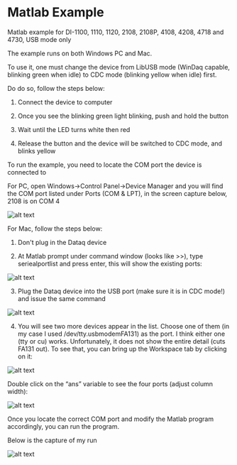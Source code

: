 # Matlab Example
 Matlab example for DI-1100, 1110, 1120, 2108, 2108P, 4108, 4208, 4718 and 4730, USB mode only
 
 The example runs on both Windows PC and Mac.
 
 To use it, one must change the device from LibUSB mode (WinDaq capable, blinking green when idle) to CDC mode (blinking yellow when idle) first. 
 
 Do do so, follow the steps below:
 
 1. Connect the device to computer
 
 2. Once you see the blinking green light blinking, push and hold the button
 
 3. Wait until the LED turns white then red
 
 4. Release the button and the device will be switched to CDC mode, and blinks yellow

 To run the example, you need to locate the COM port the device is connected to
 
 For PC, open Windows->Control Panel->Device Manager and you will find the COM port listed under Ports (COM & LPT), in the screen capture below, 2108 is on COM 4
 
![alt text](https://www.dataq.com/resources/repository/matlab_devicemanager.png)

 For Mac, follow the steps below:
 
 1. Don't plug in the Dataq device
 
 2. At  Matlab prompt under command window (looks like >>), type seriealportlist and press enter, this will show the existing ports:
 
![alt text](https://www.dataq.com/resources/repository/matlab_image001.png)

 3. Plug the Dataq device into the USB port (make sure it is in CDC mode!) and issue the same command
 
 ![alt text](https://www.dataq.com/resources/repository/matlab_image002.png)
 
 4. You will see two more devices appear in the list.  Choose one of them (in my case I used /dev/tty.usbmodemFA131) as the port.  I think either one (tty or cu) works.  Unfortunately, it does not show the entire detail (cuts FA131 out).  To see that, you can bring up the Workspace tab by clicking on it:
 
 ![alt text](https://www.dataq.com/resources/repository/matlab_image003.png)
 
 Double click on the “ans” variable to see the four ports (adjust column width):
 
 ![alt text](https://www.dataq.com/resources/repository/matlab_image005.png)
 
 Once you locate the correct COM port and modify the Matlab program accordingly, you can run the program. 
 
 Below is the capture of my run
 
  ![alt text](https://www.dataq.com/resources/repository/matlab_matlaboutput.png)
